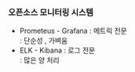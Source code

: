 ### 오픈소스 모니터링 시스템
- Prometeus - Grafana
: 메트릭 전문  
: 단순성 , 가벼움  
- ELK - Kibana
: 로그 전문  
: 많은 양 처리
